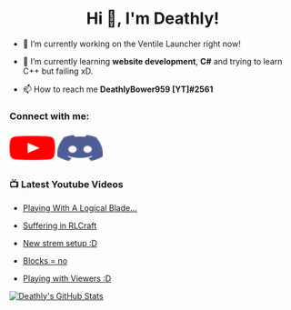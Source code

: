 <h1 align="center">Hi 👋, I'm Deathly!</h1>

- 👷 I’m currently working on the Ventile Launcher right now!

- 🌱 I’m currently learning **website development**, **C#** and trying to learn C++ but failing xD.

- 📫 How to reach me **DeathlyBower959 [YT]#2561**

<h3 align="left">Connect with me:</h3>
<p align="left">
<a href="https://www.youtube.com/DeathlyBower959" target="blank"><img align="center" src="https://raw.githubusercontent.com/DeathlyBower959/DeathlyBower959/master/images/youtube.svg" alt="https://www.youtube.com/DeathlyBower959" height="60" width="80" /></a>
<a href="https://discord.gg/pfZATvy3Fs" target="blank"><img align="center" src="https://raw.githubusercontent.com/DeathlyBower959/DeathlyBower959/master/images/discord.svg" alt="https://discord.gg/pfZATvy3Fs" height="60" width="80" /></a>
</p>


### 📺 Latest Youtube Videos
<!-- YOUTUBE:START -->
- [Playing With A Logical Blade...](https://www.youtube.com/watch?v=xKVA5IWONTc) 

- [Suffering in RLCraft](https://www.youtube.com/watch?v=WYhAvxVRc2Q) 

- [New strem setup :D](https://www.youtube.com/watch?v=DmBBShSchrM) 

- [Blocks = no](https://www.youtube.com/watch?v=dAeHuMVOF2o) 

- [Playing with Viewers :D](https://www.youtube.com/watch?v=AamHG6XwNfg) 
<!-- YOUTUBE:END -->



[![Deathly's GitHub Stats](https://github-readme-stats.vercel.app/api?username=DeathlyBower959&show_icons=true&custom_title=Deathly%27s%20Stats&title_color=FFFFFF&icon_color=CC3939&text_color=C0C0C0&bg_color=DEG,000000,280000)](https://github.com/anuraghazra/github-readme-stats)
